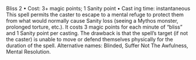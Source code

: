 Bliss 2
• Cost:  3+ magic points; 1 Sanity point
•
 Cast
ing time: instantaneous
This spell permits the caster to escape to a mental refuge 
to protect them from what would normally cause Sanity 
loss (seeing a Mythos monster, prolonged torture, etc.). It 
costs 3 magic points for each minute of “bliss” and 1 Sanity 
point per casting. The drawback is that the spell’s target 
(if not the caster) is unable to move or defend themselves 
physically for the duration of the spell. 
Alternative names: Blinded, Suffer Not The Awfulness, 
Mental Resolution.


